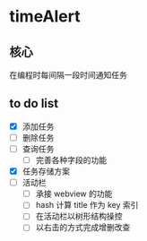 # timeAlert

## 核心

在编程时每间隔一段时间通知任务

## to do list

-   [x] 添加任务
-   [ ] 删除任务
-   [ ] 查询任务
    -   [ ] 完善各种字段的功能
- [x] 任务存储方案
-   [ ] 活动栏
    -   [ ] 承接 webview 的功能
    -   [ ] hash 计算 title 作为 key 索引
    -   [ ] 在活动栏以树形结构操控
    -   [ ] 以右击的方式完成增删改查
